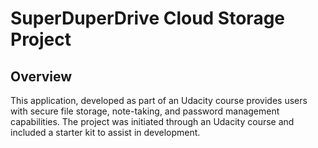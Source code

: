 # SuperDuperDrive Cloud Storage Project

## Overview

This application, developed as part of an Udacity course provides users with secure file storage, note-taking, and password management capabilities. The project was initiated through an Udacity course and included a starter kit to assist in development.
